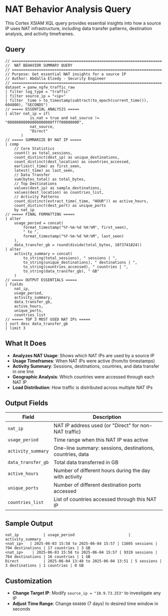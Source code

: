 # NAT Behavior Analysis Query

This Cortex XSIAM XQL query provides essential insights into how a source IP uses NAT infrastructure, including data transfer patterns, destination analysis, and activity timeframes.

## Query

```xql
// ===================================================================
//  NAT BEHAVIOR SUMMARY QUERY
// ===================================================================
// Purpose: Get essential NAT insights for a source IP
// Author: Abdalla Elzedy - Security Engineer
// ===================================================================
dataset = panw_ngfw_traffic_raw
| filter log_type = "traffic"
| filter source_ip = "<ip>"
| filter _time > to_timestamp(subtract(to_epoch(current_time()), 604800), "SECONDS")
// ===== ESSENTIAL ANALYSIS =====
| alter nat_ip = if(
           is_nat = true and nat_source != "00000000000000000000ffff00000000", 
           nat_source,
           "Direct"
       )
// ===== SUMMARIZE BY NAT IP =====
| comp 
    // Core Statistics
    count() as total_sessions,
    count_distinct(dest_ip) as unique_destinations,
    count_distinct(dest_location) as countries_accessed,
    earliest(_time) as first_seen,
    latest(_time) as last_seen,
    // Data Transfer
    sum(bytes_total) as total_bytes,
    // Top Destinations
    values(dest_ip) as sample_destinations,
    values(dest_location) as countries_list,
    // Activity Patterns
    count_distinct(extract_time(_time, "HOUR")) as active_hours,
    count_distinct(dest_port) as unique_ports
    by nat_ip
// ===== FINAL FORMATTING =====
| alter 
    usage_period = concat(
        format_timestamp("%Y-%m-%d %H:%M", first_seen), 
        " to ", 
        format_timestamp("%Y-%m-%d %H:%M", last_seen)
    ),
    data_transfer_gb = round(divide(total_bytes, 1073741824))
| alter
    activity_summary = concat(
        to_string(total_sessions), " sessions | ",
        to_string(unique_destinations), " destinations | ",
        to_string(countries_accessed), " countries | ",
        to_string(data_transfer_gb), " GB"
    )
// ===== OUTPUT ESSENTIALS =====
| fields 
    nat_ip,
    usage_period,
    activity_summary,
    data_transfer_gb,
    active_hours,
    unique_ports,
    countries_list
// ===== TOP 3 MOST USED NAT IPs =====
| sort desc data_transfer_gb
| limit 3
```

## What It Does

- **Analyzes NAT Usage**: Shows which NAT IPs are used by a source IP
- **Usage Timeframes**: When NAT IPs were active (from/to timestamps)
- **Activity Summary**: Sessions, destinations, countries, and data transfer in one line
- **Geographic Analysis**: Which countries were accessed through each NAT IP
- **Load Distribution**: How traffic is distributed across multiple NAT IPs

## Output Fields

| Field | Description |
|-------|-------------|
| `nat_ip` | NAT IP address used (or "Direct" for non-NAT traffic) |
| `usage_period` | Time range when this NAT IP was active |
| `activity_summary` | One-line summary: sessions, destinations, countries, data |
| `data_transfer_gb` | Total data transferred in GB |
| `active_hours` | Number of different hours during the day with activity |
| `unique_ports` | Number of different destination ports accessed |
| `countries_list` | List of countries accessed through this NAT IP |

## Sample Output

```
nat_ip           | usage_period                        | activity_summary
<nat_ip>   | 2025-06-03 15:58 to 2025-06-04 15:57 | 11605 sessions | 794 destinations | 17 countries | 3 GB
<nat_ip>    | 2025-06-03 15:58 to 2025-06-04 15:57 | 9319 sessions | 764 destinations | 16 countries | 1 GB  
Direct           | 2025-06-04 13:48 to 2025-06-04 13:51 | 5 sessions | 3 destinations | 1 countries | 0 GB
```

## Customization

- **Change Target IP**: Modify `source_ip = "10.9.73.253"` to investigate any IP
- **Adjust Time Range**: Change `604800` (7 days) to desired time window in seconds


